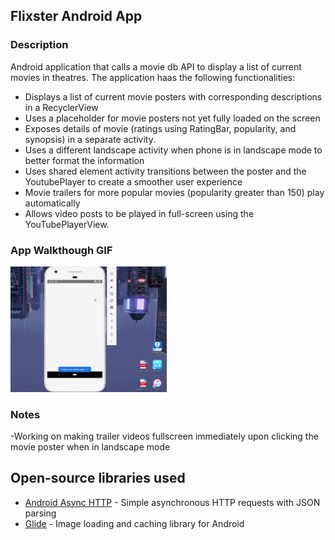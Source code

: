 ## Flixster Android App

### Description

Android application that calls a movie db API to display a list of current movies in theatres. The application haas the following functionalities:



-  Displays a list of current movie posters with corresponding descriptions in a RecyclerView
-  Uses a placeholder for movie posters not yet fully loaded on the screen
-  Exposes details of movie (ratings using RatingBar, popularity, and synopsis) in a separate activity.
-  Uses a different landscape activity when phone is in landscape mode to better format the information
-  Uses shared element activity transitions between the poster and the YoutubePlayer to create a smoother user experience
-  Movie trailers for more popular movies (popularity greater than 150) play automatically
-  Allows video posts to be played in full-screen using the YouTubePlayerView.

### App Walkthough GIF


<img src="https://github.com/advaithrai/newFlixster/blob/master/newflixster.gif?raw=true" width=250><br>

### Notes

-Working on making trailer videos fullscreen immediately upon clicking the movie poster when in landscape mode

## Open-source libraries used
- [Android Async HTTP](https://github.com/codepath/CPAsyncHttpClient) - Simple asynchronous HTTP requests with JSON parsing
- [Glide](https://github.com/bumptech/glide) - Image loading and caching library for Android
